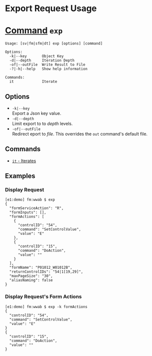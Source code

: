 # Export Request Usage
# [Command](./cmds.md) `exp`
```
Usage: [sv|fm|sfm|dt] exp [options] [command]

Options:
  -k|--key       Object Key
  -d|--depth     Iteration Depth
  -of|--outFile  Write Result to File
  -?|-h|--help   Show help information

Commands:
  it             Iterate
```
## Options
- `-k|--key`  
  Export a Json key value.
- `-d|--depth`  
  Limit export to to _depth_ levels.
- `-of|--outFile`  
  Redirect eport to _file_.  This overrides the `out` command's default file.

## Commands
- [`it` - Iterates](./cmd-it.md)

## Examples

### Display Request
```
[e1:demo] fm:wwab $ exp
{
  "formServiceAction": "R",
  "formInputs": [],
  "formActions": [
    {
      "controlID": "54",
      "command": "SetControlValue",
      "value": "E"
    },
    {
      "controlID": "15",
      "command": "DoAction",
      "value": ""
    }
  ],
  "formName": "P01012_W01012B",
  "returnControlIDs": "54|1[19,29]",
  "maxPageSize": "30",
  "aliasNaming": false
}
```

### Display Request's Form Actions
```
[e1:demo] fm:wwab $ exp -k formActions       
{
  "controlID": "54",
  "command": "SetControlValue",
  "value": "E"
}
{
  "controlID": "15",
  "command": "DoAction",
  "value": ""
}
```